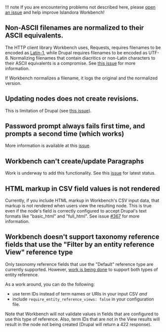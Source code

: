 
!!! note
    If you are encountering problems not described here, please [open an issue](https://github.com/mjordan/islandora_workbench/issues) and help improve Islandora Workbench!

## Non-ASCII filenames are normalized to their ASCII equivalents.

The HTTP client library Workbench uses, Requests, requires filenames to be encoded as [Latin-1](https://github.com/psf/requests/issues/4218), while Drupal requires filenames to be encoded as UTF-8. Normalizing filenames that contain diacritics or non-Latin characters to their ASCII equivalents is a compromise. See [this issue](https://github.com/mjordan/islandora_workbench/issues/192) for more information.

If Workbench normalizes a filename, it logs the original and the normalized version.

## Updating nodes does not create revisions.

This is limitation of Drupal (see [this issue](https://github.com/Islandora/documentation/issues/1485)).

## Password prompt always fails first time, and prompts a second time (which works)

More information is available at this [issue](https://github.com/mjordan/islandora_workbench/issues/450).

## Workbench can't create/update Paragraphs

Work is underway to add this functionality. See this [issue](https://github.com/mjordan/islandora_workbench/issues/292) for latest status.


## HTML markup in CSV field values is not rendered

Currently, if you include HTML markup in Workbench's CSV input data, that markup is not rendered when users view the resulting node. This is true even if the node's field is correctly configured to accept Drupal's text formats like "basic_html" and "full_html". See issue [#367](https://github.com/mjordan/islandora_workbench/issues/367) for more information.

## Workbench doesn't support taxonomy reference fields that use the "Filter by an entity reference View" reference type

Only taxonomy reference fields that use the "Default" reference type are currently supported. However, [work is being done](https://github.com/mjordan/islandora_workbench/issues/452) to support both types of entity reference.

As a work around, you can do the following:

* use term IDs instead of term names or URIs in your input CSV *and*
* include `require_entity_reference_views: false` in your configuration file.

Note that Workbench will not validate values in fields that are configured to use this type of reference. Also, term IDs that are not in the View results will result in the node not being created (Drupal will return a 422 response).

